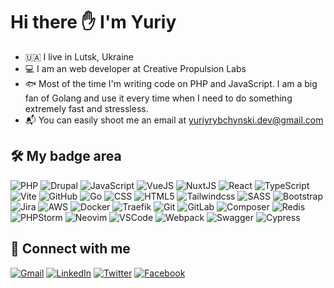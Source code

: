 # Hi there ✋ I'm Yuriy

- :ukraine: I live in Lutsk, Ukraine
- 💻 I am an web developer at Creative Propulsion Labs
- 🐟 Most of the time I'm writing code on PHP and JavaScript. I am a big fan of Golang and use it every time when I need to do something extremely fast and stressless.
- 📬 You can easily shoot me an email at yuriyrybchynski.dev@gmail.com

## 🛠️ My badge area

![PHP](https://img.shields.io/badge/PHP-777BB4.svg?style=for-the-badge&logo=PHP&logoColor=white) ![Drupal](https://img.shields.io/badge/Drupal-0678BE.svg?style=for-the-badge&logo=Drupal&logoColor=white) ![JavaScript](https://img.shields.io/badge/JavaScript-F7DF1E.svg?style=for-the-badge&logo=JavaScript&logoColor=black) ![VueJS](https://img.shields.io/badge/Vue.js-4FC08D.svg?style=for-the-badge&logo=vuedotjs&logoColor=white) ![NuxtJS](https://img.shields.io/badge/Nuxt.js-00DC82.svg?style=for-the-badge&logo=nuxtdotjs&logoColor=white) ![React](https://img.shields.io/badge/React-61DAFB.svg?style=for-the-badge&logo=React&logoColor=black) ![TypeScript](https://img.shields.io/badge/TypeScript-3178C6.svg?style=for-the-badge&logo=TypeScript&logoColor=white) ![Vite](https://img.shields.io/badge/Vite-646CFF.svg?style=for-the-badge&logo=Vite&logoColor=white) ![GitHub](https://img.shields.io/badge/GitHub-181717.svg?style=for-the-badge&logo=GitHub&logoColor=white) ![Go](https://img.shields.io/badge/go-%2300ADD8.svg?style=for-the-badge&logo=go&logoColor=white) ![CSS](https://img.shields.io/badge/CSS3-1572B6.svg?style=for-the-badge&logo=CSS3&logoColor=white) ![HTML5](https://img.shields.io/badge/HTML5-E34F26.svg?style=for-the-badge&logo=HTML5&logoColor=white) ![Tailwindcss](https://img.shields.io/badge/Tailwind%20CSS-06B6D4.svg?style=for-the-badge&logo=Tailwind-CSS&logoColor=white) ![SASS](https://img.shields.io/badge/Sass-CC6699.svg?style=for-the-badge&logo=Sass&logoColor=white) ![Bootstrap](https://img.shields.io/badge/Bootstrap-7952B3.svg?style=for-the-badge&logo=Bootstrap&logoColor=white) ![Jira](https://img.shields.io/badge/Jira-0052CC.svg?style=for-the-badge&logo=Jira&logoColor=white) ![AWS](https://img.shields.io/badge/Amazon%20AWS-232F3E.svg?style=for-the-badge&logo=Amazon-AWS&logoColor=white) ![Docker](https://img.shields.io/badge/Docker-2496ED.svg?style=for-the-badge&logo=Docker&logoColor=white) ![Traefik](https://img.shields.io/badge/Traefik%20Proxy-24A1C1.svg?style=for-the-badge&logo=Traefik-Proxy&logoColor=white) ![Git](https://img.shields.io/badge/Git-F05032.svg?style=for-the-badge&logo=Git&logoColor=white) ![GitLab](https://img.shields.io/badge/GitLab-FC6D26.svg?style=for-the-badge&logo=GitLab&logoColor=white) ![Composer](https://img.shields.io/badge/Composer-885630.svg?style=for-the-badge&logo=Composer&logoColor=white) ![Redis](https://img.shields.io/badge/Redis-DC382D.svg?style=for-the-badge&logo=Redis&logoColor=white) ![PHPStorm](https://img.shields.io/badge/PhpStorm-000000.svg?style=for-the-badge&logo=PhpStorm&logoColor=white) ![Neovim](https://img.shields.io/badge/Neovim-57A143.svg?style=for-the-badge&logo=Neovim&logoColor=white) ![VSCode](https://img.shields.io/badge/Visual%20Studio%20Code-007ACC.svg?style=for-the-badge&logo=Visual-Studio-Code&logoColor=white) ![Webpack](https://img.shields.io/badge/Webpack-8DD6F9.svg?style=for-the-badge&logo=Webpack&logoColor=black)
![Swagger](https://img.shields.io/badge/Swagger-85EA2D.svg?style=for-the-badge&logo=Swagger&logoColor=black) ![Cypress](https://img.shields.io/badge/Cypress-17202C.svg?style=for-the-badge&logo=Cypress&logoColor=white)

## 🤝 Connect with me

[![Gmail](https://img.shields.io/badge/Gmail-EA4335.svg?style=for-the-badge&logo=Gmail&logoColor=white)](mailto:yuriyrybchynski.dev@gmail.com) [![LinkedIn](https://img.shields.io/badge/LinkedIn-0A66C2.svg?style=for-the-badge&logo=LinkedIn&logoColor=white)](https://www.linkedin.com/in/yuriy-rybchynski-6b4125158/) [![Twitter](https://img.shields.io/badge/Twitter-1DA1F2.svg?style=for-the-badge&logo=Twitter&logoColor=white)](https://twitter.com/YRybchynski) [![Facebook](https://img.shields.io/badge/Facebook-1877F2.svg?style=for-the-badge&logo=Facebook&logoColor=white)](https://www.facebook.com/yuriy.rybchynski.12)

<!--
**rybchynski/rybchynski** is a ✨ _special_ ✨ repository because its `README.md` (this file) appears on your GitHub profile.

Here are some ideas to get you started:

- 🔭 I’m currently working on ...
- 🌱 I’m currently learning ...
- 👯 I’m looking to collaborate on ...
- 🤔 I’m looking for help with ...
- 💬 Ask me about ...
- 📫 How to reach me: ...
- 😄 Pronouns: ...
- ⚡ Fun fact: ...
-->
